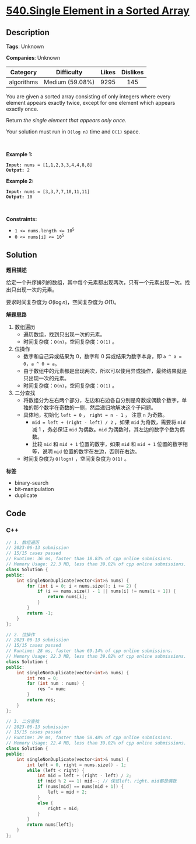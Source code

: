 # [540.Single Element in a Sorted Array](https://leetcode.com/problems/single-element-in-a-sorted-array/description/)

## Description

**Tags**: Unknown

**Companies**: Unknown

|  Category  |   Difficulty    | Likes | Dislikes |
| :--------: | :-------------: | :---: | :------: |
| algorithms | Medium (59.08%) | 9295  |   145    |

<p>You are given a sorted array consisting of only integers where every element appears exactly twice, except for one element which appears exactly once.</p>
<p>Return <em>the single element that appears only once</em>.</p>
<p>Your solution must run in <code>O(log n)</code> time and <code>O(1)</code> space.</p>
<p>&nbsp;</p>
<p><strong class="example">Example 1:</strong></p>
<pre><code><strong>Input:</strong> nums = [1,1,2,3,3,4,4,8,8]
<strong>Output:</strong> 2</code></pre><p><strong class="example">Example 2:</strong></p>
<pre><code><strong>Input:</strong> nums = [3,3,7,7,10,11,11]
<strong>Output:</strong> 10</code></pre>
<p>&nbsp;</p>
<p><strong>Constraints:</strong></p>
<ul>
  <li><code>1 &lt;= nums.length &lt;= 10<sup>5</sup></code></li>
  <li><code>0 &lt;= nums[i] &lt;= 10<sup>5</sup></code></li>
</ul>

## Solution

**题目描述**

给定一个升序排列的数组，其中每个元素都出现两次，只有一个元素出现一次。找出只出现一次的元素。

要求时间复杂度为 $O(\log n)$，空间复杂度为 $O(1)$。

**解题思路**

1. 数组遍历
   - 遍历数组，找到只出现一次的元素。
   - 时间复杂度：`O(n)`，空间复杂度：`O(1)` 。
2. 位操作
   - 数字和自己异或结果为 0，数字和 0 异或结果为数字本身，即 `a ^ a = 0`，`a ^ 0 = a`。
   - 由于数组中的元素都是出现两次，所以可以使用异或操作，最终结果就是只出现一次的元素。
   - 时间复杂度：`O(n)`，空间复杂度：`O(1)` 。
3. 二分查找
   - 将数组分为左右两个部分，左边和右边各自分别是奇数或偶数个数字，单独的那个数字在奇数的一侧，然后递归地解决这个子问题。
   - 具体地，初始化 `left = 0` ， `right = n - 1` ， 注意 `n` 为奇数。
     - `mid = left + (right - left) / 2` ，如果 `mid` 为奇数，需要将 `mid` 减 1 ，务必保证 `mid` 为偶数。`mid` 为偶数时，其左边的数字个数为偶数。
     - 比较 `mid` 和 `mid + 1` 位置的数字，如果 `mid` 和 `mid + 1` 位置的数字相等，说明 `mid` 位置的数字在左边，否则在右边。
   - 时间复杂度为 `O(logn)` ，空间复杂度为 `O(1)` 。

**标签**

- binary-search
- bit-manipulation
- duplicate

<!-- code start -->
## Code

### C++

```cpp
// 1. 数组遍历
// 2023-06-13 submission
// 15/15 cases passed
// Runtime: 36 ms, faster than 18.83% of cpp online submissions.
// Memory Usage: 22.3 MB, less than 39.02% of cpp online submissions.
class Solution {
public:
    int singleNonDuplicate(vector<int>& nums) {
        for (int i = 0; i < nums.size(); i += 2) {
            if (i == nums.size() - 1 || nums[i] != nums[i + 1]) {
                return nums[i];
            }
        }
        return -1;
    }
};
```

```cpp
// 2. 位操作
// 2023-06-13 submission
// 15/15 cases passed
// Runtime: 28 ms, faster than 69.14% of cpp online submissions.
// Memory Usage: 22.3 MB, less than 39.02% of cpp online submissions.
class Solution {
public:
    int singleNonDuplicate(vector<int>& nums) {
        int res = 0;
        for (int num : nums) {
            res ^= num;
        }
        return res;
    }
};
```

```cpp
// 3. 二分查找
// 2023-06-13 submission
// 15/15 cases passed
// Runtime: 29 ms, faster than 58.48% of cpp online submissions.
// Memory Usage: 22.4 MB, less than 39.02% of cpp online submissions.
class Solution {
public:
    int singleNonDuplicate(vector<int>& nums) {
        int left = 0, right = nums.size() - 1;
        while (left < right) {
            int mid = left + (right - left) / 2;
            if (mid % 2 == 1) mid--; // 保证left、right、mid都是偶数
            if (nums[mid] == nums[mid + 1]) {
                left = mid + 2;
            }
            else {
                right = mid;
            }
        }
        return nums[left];
    }
};
```

<!-- code end -->
